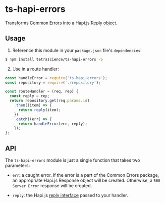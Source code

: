 # ts-hapi-errors

Transforms [Common Errors](https://github.com/tetrascience/ts-lib-errors-nodejs) into a Hapi.js Reply object.

## Usage

1. Reference this module in your `package.json` file's `dependencies`:

  ```sh
  $ npm install tetrascience/ts-hapi-errors -S
  ```

2. Use in a route handler:

  ```js
  const handleError = require('ts-hapi-errors');
  const repository = require('./repository');

  const routeHandler = (req, rep) {
    const reply = rep;
    return repository.get(req.params.id)
      .then((item) => {
        return reply(item);
      })
      .catch((err) => {
        return handleError(err, reply);
      });
  };
  ```

## API

The `ts-hapi-errors` module is just a single function that takes two parameters:

* `err`: a caught error.  If the error is a part of the Common Errors package, an appropriate Hapi.js Response object will be created.  Otherwise, a `500 Server Error` response will be created.

* `reply`: the Hapi.js [reply interface](http://hapijs.com/api#reply-interface) passed to your handler.
